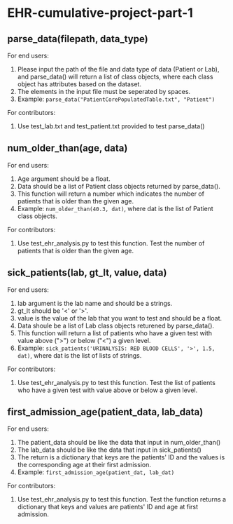 # EHR-cumulative-project-part-1
## parse_data(filepath, data_type)
For end users:
1. Please input the path of the file and data type of data (Patient or Lab), and parse_data() will return a list of class objects, where each class object has attributes based on the dataset.
2. The elements in the input file must be seperated by spaces.
3. Example: `parse_data("PatientCorePopulatedTable.txt", "Patient")`

For contributors:
1. Use test_lab.txt and test_patient.txt provided to test parse_data()

## num_older_than(age, data)
For end users:
1. Age argument should be a float. 
2. Data should be a list of Patient class objects returned by parse_data().
3. This function will return a number which indicates the number of patients that is older than the given age.
4. Example: `num_older_than(40.3, dat)`, where dat is the list of Patient class objects.

For contributors:
1. Use test_ehr_analysis.py to test this function. Test the number of patients that is older than the given age.

## sick_patients(lab, gt_lt, value, data)
For end users:
1. lab argument is the lab name and should be a strings.
2. gt_lt should be '<' or '>'.
3. value is the value of the lab that you want to test and should be a float.
4. Data shoule be a list of Lab class objects returened by parse_data().
5. This function will return a list of patients who have a given test with value above (">") or below ("<") a given level.
6. Example: `sick_patients('URINALYSIS: RED BLOOD CELLS', '>', 1.5, dat)`, where dat is the list of lists of strings.

For contributors:
1. Use test_ehr_analysis.py to test this function. Test the list of patients who have a given test with value above or below a given level.

## first_admission_age(patient_data, lab_data)
For end users:
1. The patient_data should be like the data that input in num_older_than()
2. The lab_data should be like the data that input in sick_patients()
3. The return is a dictionary that keys are the patients' ID and the values is the corresponding age at their first admission.
4. Example: `first_admission_age(patient_dat, lab_dat)`

For contributors:
1. Use test_ehr_analysis.py to test this function. Test the function returns a dictionary that keys and values are patients' ID and age at first admission.
